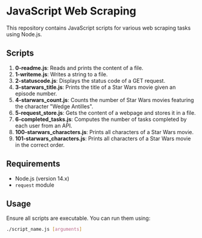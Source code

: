 # JavaScript Web Scraping

This repository contains JavaScript scripts for various web scraping tasks using Node.js.

## Scripts

1. **0-readme.js**: Reads and prints the content of a file.
2. **1-writeme.js**: Writes a string to a file.
3. **2-statuscode.js**: Displays the status code of a GET request.
4. **3-starwars_title.js**: Prints the title of a Star Wars movie given an episode number.
5. **4-starwars_count.js**: Counts the number of Star Wars movies featuring the character "Wedge Antilles".
6. **5-request_store.js**: Gets the content of a webpage and stores it in a file.
7. **6-completed_tasks.js**: Computes the number of tasks completed by each user from an API.
8. **100-starwars_characters.js**: Prints all characters of a Star Wars movie.
9. **101-starwars_characters.js**: Prints all characters of a Star Wars movie in the correct order.

## Requirements

- Node.js (version 14.x)
- `request` module

## Usage

Ensure all scripts are executable. You can run them using:

```bash
./script_name.js [arguments]
